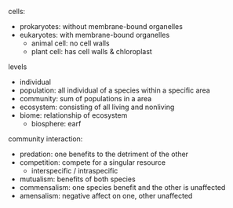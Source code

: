 cells:
* prokaryotes: without membrane-bound organelles
* eukaryotes: with membrane-bound organelles
	* animal cell: no cell walls
	* plant cell: has cell walls & chloroplast

levels
* individual
* population: all individual of a species within a specific area
* community: sum of populations in a area
* ecosystem: consisting of all living and nonliving
* biome: relationship of ecosystem
	* biosphere: earf

community interaction:
* predation: one benefits to the detriment of the other
* competition: compete for a singular resource
	* interspecific / intraspecific
* mutualism: benefits of both species
* commensalism: one species benefit and the other is unaffected
* amensalism: negative affect on one, other unaffected